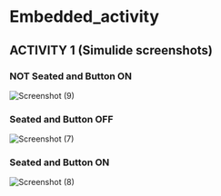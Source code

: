 
# Embedded_activity

## ACTIVITY 1 (Simulide screenshots)
### NOT Seated and Button ON
![Screenshot (9)](https://user-images.githubusercontent.com/81116875/116706349-2cdcab00-a9eb-11eb-8e75-eef6bd6344ba.png)

###  Seated and Button OFF
![Screenshot (7)](https://user-images.githubusercontent.com/81116875/116706420-3f56e480-a9eb-11eb-8cb7-ab3e023788af.png)

### Seated and Button ON
![Screenshot (8)](https://user-images.githubusercontent.com/81116875/116706454-4847b600-a9eb-11eb-8efc-3c0dc95dd196.png)
